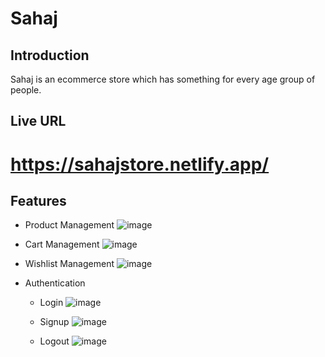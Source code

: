 # Sahaj


## Introduction
Sahaj is an ecommerce store which has something for every age group of people.

## Live URL
  # https://sahajstore.netlify.app/

## Features
- Product Management
   ![image](https://user-images.githubusercontent.com/32216307/154981697-5328d779-e069-4c4e-940c-ce65a6127e36.png)


- Cart Management
  ![image](https://user-images.githubusercontent.com/32216307/154981790-826f7b8a-c1ab-43ee-9a48-6ddb45ca27e7.png)


- Wishlist Management
  ![image](https://user-images.githubusercontent.com/32216307/154981843-2ebbeac0-ab29-484c-b97d-b33823048e3a.png)


- Authentication
    - Login
      ![image](https://user-images.githubusercontent.com/32216307/154981880-6427ea4e-3008-4e01-a551-abf09872a510.png)

    - Signup
      ![image](https://user-images.githubusercontent.com/32216307/154981926-0253a3d7-9dad-4660-8540-6968c62bb4a5.png)

    - Logout
      ![image](https://user-images.githubusercontent.com/32216307/154981962-bf78967d-5cdb-464b-a9fb-15b21883f7fa.png)
